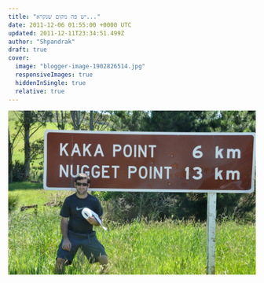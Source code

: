 ```yaml
---
title: "יש פה מקום שנקרא..."
date: 2011-12-06 01:55:00 +0000 UTC
updated: 2011-12-11T23:34:51.499Z
author: "Shpandrak"
draft: true
cover:
  image: "blogger-image-1902826514.jpg"
  responsiveImages: true
  hiddenInSingle: true
  relative: true
---
```


![](blogger-image-1902826514.jpg)
